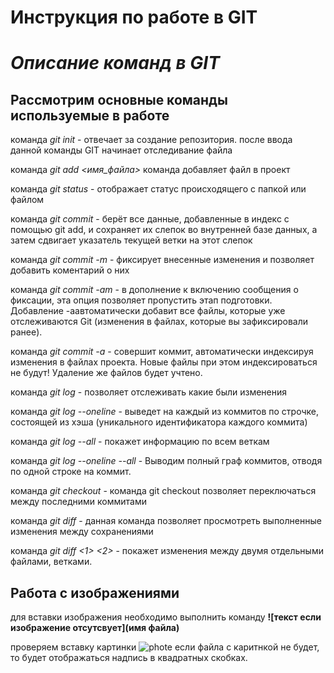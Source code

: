 # **Инструкция по работе в GIT**

# *Описание команд в GIT*

## Рассмотрим основные команды используемые в работе ##

команда *git init* - отвечает за создание репозитория. после ввода данной команды GIT начинает отследивание файла

команда *git add <имя_файла>* команда добавляет файл в проект 

команда *git status* - отображает статус происходящего с папкой или файлом

команда *git commit* - берёт все данные, добавленные в индекс с помощью git add, и сохраняет их слепок во внутренней базе данных, а затем сдвигает указатель текущей ветки на этот слепок

команда *git commit -m* - фиксирует внесенные изменения и позволяет добавить коментарий о них

команда *git commit -am* - в дополнение к включению сообщения о фиксации, эта опция позволяет пропустить этап подготовки. Добавление -aавтоматически добавит все файлы, которые уже отслеживаются Git (изменения в файлах, которые вы зафиксировали ранее).

команда *git commit -a* - совершит коммит, автоматически индексируя изменения в файлах
проекта. Новые файлы при этом индексироваться не будут! Удаление же файлов
будет учтено.

команда *git log* - позволяет отслеживать какие были изменения 

команда *git log --oneline* - выведет на каждый из коммитов по строчке, состоящей из хэша
(уникального идентификатора каждого коммита)

команда *git log --all* - покажет информацию по всем веткам

команда *git log --oneline --all* - Выводим полный граф коммитов, отводя по одной строке на коммит.

команда *git checkout* - команда git checkout позволяет переключаться между последними коммитами

команда *git diff* - данная команда позволяет просмотреть выполненные изменения между сохранениями

команда *git diff <1> <2>* - покажет изменения между двумя отдельными файлами, ветками.

## Работа с изображениями ##

для вставки изображения необходимо выполнить команду **![текст если изображение отсутсвует](имя файла)**

проверяем вставку картинки ![phote](Git.jpeg)
если файла с каритнкой не будет, то будет отображаться надпись в квадратных скобках.


